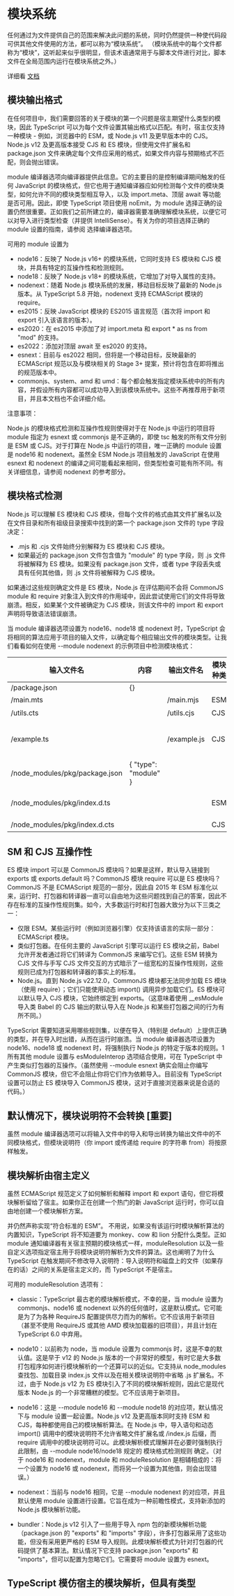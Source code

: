 # 模块系统

任何通过为文件提供自己的范围来解决此问题的系统，同时仍然提供一种使代码段可供其他文件使用的方法，都可以称为“模块系统”。 （模块系统中的每个文件都称为“模块”，这听起来似乎很明显，但该术语通常用于与脚本文件进行对比，脚本文件在全局范围内运行在模块系统之外。）

详细看 [文档](https://ts.nodejs.cn/docs/handbook/modules/theory.html)

## 模块输出格式

在任何项目中，我们需要回答的关于模块的第一个问题是宿主期望什么类型的模块，因此 TypeScript 可以为每个文件设置其输出格式以匹配。有时，宿主仅支持一种模块 - 例如，浏览器中的 ESM，或 Node.js v11 及更早版本中的 CJS。Node.js v12 及更高版本接受 CJS 和 ES 模块，但使用文件扩展名和 package.json 文件来确定每个文件应采用的格式，如果文件内容与预期格式不匹配，则会抛出错误。

module 编译器选项向编译器提供此信息。它的主要目的是控制编译期间触发的任何 JavaScript 的模块格式，但它也用于通知编译器应如何检测每个文件的模块类型，如何允许不同的模块类型相互导入，以及 import.meta、顶层 await 等功能是否可用。因此，即使 TypeScript 项目使用 noEmit，为 module 选择正确的设置仍然很重要。正如我们之前所建立的，编译器需要准确理解模块系统，以便它可以对导入进行类型检查（并提供 IntelliSense）。有关为你的项目选择正确的 module 设置的指南，请参阅 选择编译器选项。

可用的 module 设置为

- node16：反映了 Node.js v16+ 的模块系统，它同时支持 ES 模块和 CJS 模块，并具有特定的互操作性和检测规则。
- node18：反映了 Node.js v18+ 的模块系统，它增加了对导入属性的支持。
- nodenext：随着 Node.js 模块系统的发展，移动目标反映了最新的 Node.js 版本。从 TypeScript 5.8 开始，nodenext 支持 ECMAScript 模块的 require。
- es2015：反映 JavaScript 模块的 ES2015 语言规范（首次将 import 和 export 引入该语言的版本）。
- es2020：在 es2015 中添加了对 import.meta 和 export * as ns from "mod" 的支持。
- es2022：添加对顶层 await 至 es2020 的支持。
- esnext：目前与 es2022 相同，但将是一个移动目标，反映最新的 ECMAScript 规范以及与模块相关的 Stage 3+ 提案，预计将包含在即将推出的规范版本中。
- commonjs、system、amd 和 umd：每个都会触发指定模块系统中的所有内容，并假设所有内容都可以成功导入到该模块系统中。这些不再推荐用于新项目，并且本文档也不会详细介绍。

注意事项：

Node.js 的模块格式检测和互操作性规则使得对于在 Node.js 中运行的项目将 module 指定为 esnext 或 commonjs 是不正确的，即使 tsc 触发的所有文件分别是 ESM 或 CJS。对于打算在 Node.js 中运行的项目，唯一正确的 module 设置是 node16 和 nodenext。虽然全 ESM Node.js 项目触发的 JavaScript 在使用 esnext 和 nodenext 的编译之间可能看起来相同，但类型检查可能有所不同。有关详细信息，请参阅 nodenext 的参考部分。

## 模块格式检测

Node.js 可以理解 ES 模块和 CJS 模块，但每个文件的格式由其文件扩展名以及在文件目录和所有祖级目录搜索中找到的第一个 package.json 文件的 type 字段决定：

- .mjs 和 .cjs 文件始终分别解释为 ES 模块和 CJS 模块。
- 如果最近的 package.json 文件包含值为 "module" 的 type 字段，则 .js 文件将被解释为 ES 模块。如果没有 package.json 文件，或者 type 字段丢失或具有任何其他值，则 .js 文件将被解释为 CJS 模块。

如果通过这些规则确定文件是 ES 模块，Node.js 在评估期间不会将 CommonJS module 和 require 对象注入到文件的作用域中，因此尝试使用它们的文件将导致崩溃。相反，如果某个文件被确定为 CJS 模块，则该文件中的 import 和 export 声明将导致语法错误崩溃。

当 module 编译器选项设置为 node16、node18 或 nodenext 时，TypeScript 会将相同的算法应用于项目的输入文件，以确定每个相应输出文件的模块类型。让我们看看如何在使用 --module nodenext 的示例项目中检测模块格式：

| 输入文件名                      | 内容   | 输出文件名      | 模块种类 | 原因                     |
|---------------------------------|--------|-----------------|----------|--------------------------|
| /package.json                   | {}     |                 |          |                          |
| /main.mts                       |        | /main.mjs       | ESM      | 文件扩展名               |
| /utils.cts                      |        | /utils.cjs      | CJS      | 文件扩展名               |
| /example.ts                     |        | /example.js     | CJS      | package.json 中没有 "type": "module" |
| /node_modules/pkg/package.json  | { "type": "module" } |                 |          |                          |
| /node_modules/pkg/index.d.ts    |        |                 | ESM      | package.json 中的 "type": "module" |
| /node_modules/pkg/index.d.cts   |        |                 | CJS      | 文件扩展名               |

## SM 和 CJS 互操作性

ES 模块 import 可以是 CommonJS 模块吗？如果是这样，默认导入链接到 exports 或 exports.default 吗？CommonJS 模块 require 可以是 ES 模块吗？CommonJS 不是 ECMAScript 规范的一部分，因此自 2015 年 ESM 标准化以来，运行时、打包器和转译器一直可以自由地为这些问题找到自己的答案，因此不存在标准的互操作性规则集。如今，大多数运行时和打包器大致分为以下三类之一：

- 仅限 ESM。某些运行时（例如浏览器引擎）仅支持该语言的实际一部分：ECMAScript 模块。
- 类似打包器。在任何主要的 JavaScript 引擎可以运行 ES 模块之前，Babel 允许开发者通过将它们转译为 CommonJS 来编写它们。这些 ESM 转换为 CJS 文件与手写 CJS 文件交互的方式暗示了一组宽松的互操作性规则，这些规则已成为打包器和转译器的事实上的标准。
- Node.js。直到 Node.js v22.12.0，CommonJS 模块都无法同步加载 ES 模块（使用 require）；它们只能使用动态 import() 调用异步加载它们。ES 模块可以默认导入 CJS 模块，它始终绑定到 exports。（这意味着使用 __esModule 导入类 Babel 的 CJS 输出的默认导入在 Node.js 和某些打包器之间的行为有所不同。）

TypeScript 需要知道采用哪些规则集，以便在导入（特别是 default）上提供正确的类型，并在导入时出错，从而在运行时崩溃。当 module 编译器选项设置为 node16、node18 或 nodenext 时，将强制执行 Node.js 的特定于版本的规则。1 所有其他 module 设置与 esModuleInterop 选项结合使用，可在 TypeScript 中产生类似打包器的互操作。（虽然使用 --module esnext 确实会阻止你编写 CommonJS 模块，但它不会阻止你将它们作为依赖导入。目前没有 TypeScript 设置可以防止 ES 模块导入 CommonJS 模块，这对于直接浏览器来说是合适的 代码。）

## 默认情况下，模块说明符不会转换 [重要]

虽然 module 编译器选项可以将输入文件中的导入和导出转换为输出文件中的不同模块格式，但模块说明符（你 import 或传递给 require 的字符串 from）将按原样触发。

## 模块解析由宿主定义

虽然 ECMAScript 规范定义了如何解析和解释 import 和 export 语句，但它将模块解析留给了宿主。如果你正在创建一个热门的新 JavaScript 运行时，你可以自由地创建一个模块解析方案。

并仍然声称实现“符合标准的 ESM”。 不用说，如果没有该运行时模块解析算法的内置知识，TypeScript 将不知道要为 monkey、cow 和 lion 分配什么类型。正如 module 通知编译器有关宿主预期的模块格式一样，moduleResolution 以及一些自定义选项指定宿主用于将模块说明符解析为文件的算法。这也阐明了为什么 TypeScript 在触发期间不修改导入说明符：导入说明符和磁盘上的文件（如果存在的话）之间的关系是宿主定义的，而 TypeScript 不是宿主。

可用的 moduleResolution 选项有：

- classic：TypeScript 最古老的模块解析模式，不幸的是，当 module 设置为 commonjs、node16 或 nodenext 以外的任何值时，这是默认模式。它可能是为了为各种 RequireJS 配置提供尽力而为的解析。它不应该用于新项目（甚至不使用 RequireJS 或其他 AMD 模块加载器的旧项目），并且计划在 TypeScript 6.0 中弃用。

- node10：以前称为 node，当 module 设置为 commonjs 时，这是不幸的默认值。这是早于 v12 的 Node.js 版本的一个非常好的模型，有时它是大多数打包程序如何进行模块解析的一个还算可以的近似。它支持从 node_modules 查找包、加载目录 index.js 文件以及在相关模块说明符中省略 .js 扩展名。不过，由于 Node.js v12 为 ES 模块引入了不同的模块解析规则，因此它是现代版本 Node.js 的一个非常糟糕的模型。它不应该用于新项目。

- node16：这是 --module node16 和 --module node18 的对应项，默认情况下与 module 设置一起设置。Node.js v12 及更高版本同时支持 ESM 和 CJS，每种都使用自己的模块解析算法。在 Node.js 中，导入语句和动态 import() 调用中的模块说明符不允许省略文件扩展名或 /index.js 后缀，而 require 调用中的模块说明符可以。此模块解析模式理解并在必要时强制执行此限制，由 --module node16/node18 规定的 模块格式检测规则 确定。（对于 node16 和 nodenext，module 和 moduleResolution 是相辅相成的：将一个设置为 node16 或 nodenext，而将另一个设置为其他值，则会出现错误。）

- nodenext：当前与 node16 相同，它是 --module nodenext 的对应项，并且默认使用 module 设置进行设置。它旨在成为一种前瞻性模式，支持新添加的 Node.js 模块解析功能。

- bundler：Node.js v12 引入了一些用于导入 npm 包的新模块解析功能（package.json 的 "exports" 和 "imports" 字段），许多打包器采用了这些功能，但没有采用更严格的 ESM 导入规则。此模块解析模式为针对打包器的代码提供了基本算法。默认情况下它支持 package.json "exports" 和 "imports"，但可以配置为忽略它们。它需要将 module 设置为 esnext。

## TypeScript 模仿宿主的模块解析，但具有类型
